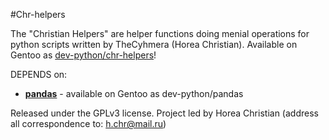 #Chr-helpers

The "Christian Helpers" are helper functions doing menial operations for python scripts written by TheCyhmera (Horea Christian).
Available on Gentoo as [dev-python/chr-helpers](https://github.com/TheChymera/chymeric/tree/master/dev-python/chr-helpers)!

DEPENDS on:
* [**pandas**](https://github.com/pydata/pandas) - available on Gentoo as dev-python/pandas

Released under the GPLv3 license.
Project led by Horea Christian (address all correspondence to: h.chr@mail.ru)
